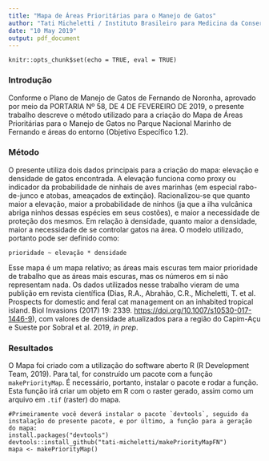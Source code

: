 ```yaml
---
title: "Mapa de Áreas Prioritárias para o Manejo de Gatos"
author: "Tati Micheletti / Instituto Brasileiro para Medicina da Conservação"
date: "10 May 2019"
output: pdf_document
---
```


```{r setup, include=FALSE}
knitr::opts_chunk$set(echo = TRUE, eval = TRUE)
```

### Introdução

Conforme o Plano de Manejo de Gatos de Fernando de Noronha, aprovado por meio da PORTARIA Nº 58, DE 4 DE FEVEREIRO DE 2019, o presente trabalho descreve o método utilizado para a criação do Mapa de Áreas Prioritárias para o Manejo de Gatos no Parque Nacional Marinho de Fernando e áreas do entorno (Objetivo Específico 1.2).

### Método

O presente utiliza dois dados principais para a criação do mapa: elevação e densidade de gatos encontrada. A elevação funciona como proxy ou indicador da probabilidade de ninhais de aves marinhas (em especial rabo-de-junco e atobas, ameaçados de extinção). Racionalizou-se que quanto maior a elevação, maior a probabilidade de ninhos (ja que a ilha vulcânica abriga ninhos dessas espécies em seus costões), e maior a necessidade de proteção dos mesmos. Em relação à densidade, quanto maior a densidade, maior a necessidade de se controlar gatos na área.
O modelo utilizado, portanto pode ser definido como:

`prioridade ~ elevação * densidade`

Esse mapa é um mapa relativo; as áreas mais escuras tem maior prioridade de trabalho que as áreas mais escuras, mas os números em si não representam nada. Os dados utilizados nesse trabalho vieram de uma publição em revista científica (Dias, R.A., Abrahão, C.R., Micheletti, T. et al. Prospects for domestic and feral cat management on an inhabited tropical island. Biol Invasions (2017) 19: 2339. https://doi.org/10.1007/s10530-017-1446-9), com valores de densidade atualizados para a região do Capim-Açu e Sueste por Sobral et al. 2019, *in prep*.

### Resultados

O Mapa foi criado com a utilização do software aberto R (R Development Team, 2019). Para tal, for construído um pacote com a função `makePriorityMap`. É necessário, portanto, instalar o pacote e rodar a função. Esta função irá criar um objeto em R com o raster gerado, assim como um arquivo em `.tif` (raster) do mapa.

```{r instalar}
#Primeiramente você deverá instalar o pacote `devtools`, seguido da instalação do presente pacote, e por último, a função para a geração do mapa: 
install.packages("devtools")
devtools::install_github("tati-micheletti/makePriorityMapFN")
mapa <- makePriorityMap()
```
